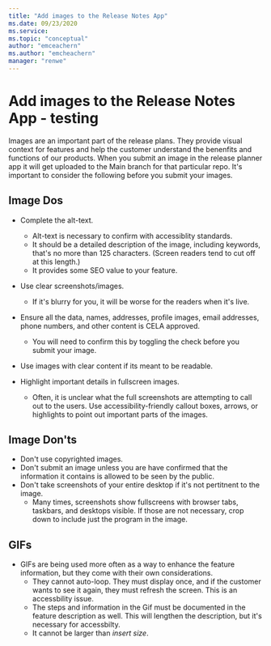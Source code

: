 ```yaml
---
title: "Add images to the Release Notes App"
ms.date: 09/23/2020
ms.service: 
ms.topic: "conceptual"
author: "emceachern"
ms.author: "emcheachern"
manager: "renwe"
---
```


# Add images to the Release Notes App - testing

Images are an important part of the release plans. They provide visual context for features and help the customer understand the benenfits and functions of our products. When you submit an image in the release planner app it will get uploaded to the Main branch for that particular repo. It's important to consider the following before you submit your images. 

## Image Dos

- Complete the alt-text.
  - Alt-text is necessary to confirm with accessiblity standards.
  - It should be a detailed description of the image, including keywords, that's no more than 125 characters. (Screen readers tend to cut off at this length.)
  - It provides some SEO value to your feature.

- Use clear screenshots/images.
  - If it's blurry for you, it will be worse for the readers when it's live. 

- Ensure all the data, names, addresses, profile images, email addresses, phone numbers, and other content is CELA approved.
  - You will need to confirm this by toggling the check before you submit your image. 

- Use images with clear content if its meant to be readable. 
 
- Highlight important details in fullscreen images. 
  - Often, it is unclear what the full screenshots are attempting to call out to the users. Use accessibility-friendly callout boxes, arrows, or highlights to point out important parts of the images.

## Image Don'ts

- Don't use copyrighted images. 
- Don't submit an image unless you are have confirmed that the information it contains is allowed to be seen by the public.
- Don't take screenshots of your entire desktop if it's not pertitnent to the image. 
  - Many times, screenshots show fullscreens with browser tabs, taskbars, and desktops visible. If those are not necessary, crop down to include just the program in the image.

## GIFs

- GIFs are being used more often as a way to enhance the feature information, but they come with their own considerations.
  - They cannot auto-loop. They must display once, and if the customer wants to see it again, they must refresh the screen. This is an accessbility issue. 
  - The steps and information in the Gif must be documented in the feature description as well. This will lengthen the description, but it's necessary for accessbilty. 
  - It cannot be larger than *insert size*. 

